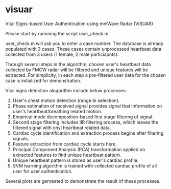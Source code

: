 # visuar
Vital Signs-based User Authentication using mmWave Radar (ViSUAR)

Please start by runnning the script user_check.m

user_check.m will ask you to enter a case number. The database is already populated with 3 cases. 
These cases contain unprocessed heartbeat data collected from 3 users (1 female, 2 male particiapnts).

Through several steps in the algorithm, chosen user's heartbeat data collected by FMCW radar will be filtered and unique features will be extracted.
For simplicity, in each step a pre-filtered user data for the chosen case is initialized for demonstration.

Vital signs detection alogorithm include below processes:
1) User's chest motion detection (range bi selection).
2) Phase estimation of received signal provides signal that information on user's heartbeat/breathing related motion.
3) Empirical mode decomposition-based first stage filtering of signal.
4) Second stage filtering includes IIR filtering process, which leaves the filtered signal with onyl heartbeat related data.
5) Cardiac cycle identification and extraction process begins after filtering signals.
6) Feature extraction from cardiac cycle starts here.
7) Principal Component Analysis (PCA) transformation applied on extracted features to find unique heartbeat pattern.
8) Unique heartbeat pattern is stored as user's cardiac profile.
9) SVM learning algorithm is trained with collected cardiac profile of all user for user authentication.

Several plots are genreated to demonstrate the result of these processes.
